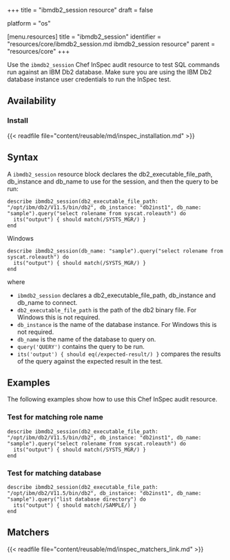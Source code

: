 +++
title = "ibmdb2_session resource"
draft = false

platform = "os"

[menu.resources]
    title = "ibmdb2_session"
    identifier = "resources/core/ibmdb2_session.md ibmdb2_session resource"
    parent = "resources/core"
+++

Use the `ibmdb2_session` Chef InSpec audit resource to test SQL commands run against an IBM Db2 database.
Make sure you are using the IBM Db2 database instance user credentials to run the InSpec test.

## Availability

### Install

{{< readfile file="content/reusable/md/inspec_installation.md" >}}

## Syntax

A `ibmdb2_session` resource block declares the db2_executable_file_path, db_instance and db_name to use for the session, and then the query to be run:

    describe ibmdb2_session(db2_executable_file_path: "/opt/ibm/db2/V11.5/bin/db2", db_instance: "db2inst1", db_name: "sample").query("select rolename from syscat.roleauth") do
      its("output") { should match(/SYSTS_MGR/) }
    end

Windows

    describe ibmdb2_session(db_name: "sample").query("select rolename from syscat.roleauth") do
      its("output") { should match(/SYSTS_MGR/) }
    end

where

- `ibmdb2_session` declares a db2_executable_file_path, db_instance and db_name to connect.
- `db2_executable_file_path` is the path of the db2 binary file. For Windows this is not required.
- `db_instance` is the name of the database instance. For Windows this is not required.
- `db_name` is the name of the database to query on.
- `query('QUERY')` contains the query to be run.
- `its('output') { should eq(/expected-result/) }` compares the results of the query against the expected result in the test.

## Examples

The following examples show how to use this Chef InSpec audit resource.

### Test for matching role name

    describe ibmdb2_session(db2_executable_file_path: "/opt/ibm/db2/V11.5/bin/db2", db_instance: "db2inst1", db_name: "sample").query("select rolename from syscat.roleauth") do
      its("output") { should match(/SYSTS_MGR/) }
    end

### Test for matching database

    describe ibmdb2_session(db2_executable_file_path: "/opt/ibm/db2/V11.5/bin/db2", db_instance: "db2inst1", db_name: "sample").query("list database directory") do
      its("output") { should match(/SAMPLE/) }
    end

## Matchers

{{< readfile file="content/reusable/md/inspec_matchers_link.md" >}}
